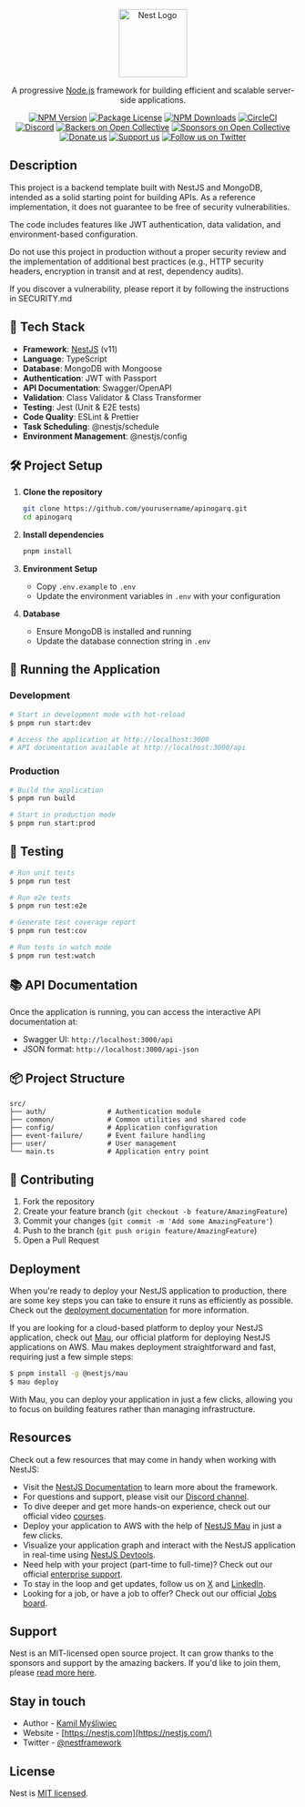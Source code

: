 <p align="center">
  <a href="http://nestjs.com/" target="blank"><img src="https://nestjs.com/img/logo-small.svg" width="120" alt="Nest Logo" /></a>
</p>

[circleci-image]: https://img.shields.io/circleci/build/github/nestjs/nest/master?token=abc123def456
[circleci-url]: https://circleci.com/gh/nestjs/nest

  <p align="center">A progressive <a href="http://nodejs.org" target="_blank">Node.js</a> framework for building efficient and scalable server-side applications.</p>
    <p align="center">
<a href="https://www.npmjs.com/~nestjscore" target="_blank"><img src="https://img.shields.io/npm/v/@nestjs/core.svg" alt="NPM Version" /></a>
<a href="https://www.npmjs.com/~nestjscore" target="_blank"><img src="https://img.shields.io/npm/l/@nestjs/core.svg" alt="Package License" /></a>
<a href="https://www.npmjs.com/~nestjscore" target="_blank"><img src="https://img.shields.io/npm/dm/@nestjs/common.svg" alt="NPM Downloads" /></a>
<a href="https://circleci.com/gh/nestjs/nest" target="_blank"><img src="https://img.shields.io/circleci/build/github/nestjs/nest/master" alt="CircleCI" /></a>
<a href="https://discord.gg/G7Qnnhy" target="_blank"><img src="https://img.shields.io/badge/discord-online-brightgreen.svg" alt="Discord"/></a>
<a href="https://opencollective.com/nest#backer" target="_blank"><img src="https://opencollective.com/nest/backers/badge.svg" alt="Backers on Open Collective" /></a>
<a href="https://opencollective.com/nest#sponsor" target="_blank"><img src="https://opencollective.com/nest/sponsors/badge.svg" alt="Sponsors on Open Collective" /></a>
  <a href="https://paypal.me/kamilmysliwiec" target="_blank"><img src="https://img.shields.io/badge/Donate-PayPal-ff3f59.svg" alt="Donate us"/></a>
    <a href="https://opencollective.com/nest#sponsor"  target="_blank"><img src="https://img.shields.io/badge/Support%20us-Open%20Collective-41B883.svg" alt="Support us"></a>
  <a href="https://twitter.com/nestframework" target="_blank"><img src="https://img.shields.io/twitter/follow/nestframework.svg?style=social&label=Follow" alt="Follow us on Twitter"></a>
</p>
  <!--[![Backers on Open Collective](https://opencollective.com/nest/backers/badge.svg)](https://opencollective.com/nest#backer)
  [![Sponsors on Open Collective](https://opencollective.com/nest/sponsors/badge.svg)](https://opencollective.com/nest#sponsor)-->

## Description

This project is a backend template built with NestJS and MongoDB, intended as a solid starting point for building APIs.
As a reference implementation, it does not guarantee to be free of security vulnerabilities.

The code includes features like JWT authentication, data validation, and environment-based configuration.

Do not use this project in production without a proper security review and the implementation of additional best practices (e.g., HTTP security headers, encryption in transit and at rest, dependency audits).

If you discover a vulnerability, please report it by following the instructions in SECURITY.md

## 🚀 Tech Stack

- **Framework**: [NestJS](https://nestjs.com/) (v11)
- **Language**: TypeScript
- **Database**: MongoDB with Mongoose
- **Authentication**: JWT with Passport
- **API Documentation**: Swagger/OpenAPI
- **Validation**: Class Validator & Class Transformer
- **Testing**: Jest (Unit & E2E tests)
- **Code Quality**: ESLint & Prettier
- **Task Scheduling**: @nestjs/schedule
- **Environment Management**: @nestjs/config

## 🛠️ Project Setup

1. **Clone the repository**
   ```bash
   git clone https://github.com/yourusername/apinogarq.git
   cd apinogarq
   ```

2. **Install dependencies**
   ```bash
   pnpm install
   ```

3. **Environment Setup**
   - Copy `.env.example` to `.env`
   - Update the environment variables in `.env` with your configuration

4. **Database**
   - Ensure MongoDB is installed and running
   - Update the database connection string in `.env`

## 🚀 Running the Application

### Development

```bash
# Start in development mode with hot-reload
$ pnpm run start:dev

# Access the application at http://localhost:3000
# API documentation available at http://localhost:3000/api
```

### Production

```bash
# Build the application
$ pnpm run build

# Start in production mode
$ pnpm run start:prod
```

## 🧪 Testing

```bash
# Run unit tests
$ pnpm run test

# Run e2e tests
$ pnpm run test:e2e

# Generate test coverage report
$ pnpm run test:cov

# Run tests in watch mode
$ pnpm run test:watch
```

## 📚 API Documentation

Once the application is running, you can access the interactive API documentation at:
- Swagger UI: `http://localhost:3000/api`
- JSON format: `http://localhost:3000/api-json`

## 📦 Project Structure

```
src/
├── auth/               # Authentication module
├── common/             # Common utilities and shared code
├── config/             # Application configuration
├── event-failure/      # Event failure handling
├── user/               # User management
└── main.ts             # Application entry point
```

## 🤝 Contributing

1. Fork the repository
2. Create your feature branch (`git checkout -b feature/AmazingFeature`)
3. Commit your changes (`git commit -m 'Add some AmazingFeature'`)
4. Push to the branch (`git push origin feature/AmazingFeature`)
5. Open a Pull Request
## Deployment

When you're ready to deploy your NestJS application to production, there are some key steps you can take to ensure it runs as efficiently as possible. Check out the [deployment documentation](https://docs.nestjs.com/deployment) for more information.

If you are looking for a cloud-based platform to deploy your NestJS application, check out [Mau](https://mau.nestjs.com), our official platform for deploying NestJS applications on AWS. Mau makes deployment straightforward and fast, requiring just a few simple steps:

```bash
$ pnpm install -g @nestjs/mau
$ mau deploy
```

With Mau, you can deploy your application in just a few clicks, allowing you to focus on building features rather than managing infrastructure.

## Resources

Check out a few resources that may come in handy when working with NestJS:

- Visit the [NestJS Documentation](https://docs.nestjs.com) to learn more about the framework.
- For questions and support, please visit our [Discord channel](https://discord.gg/G7Qnnhy).
- To dive deeper and get more hands-on experience, check out our official video [courses](https://courses.nestjs.com/).
- Deploy your application to AWS with the help of [NestJS Mau](https://mau.nestjs.com) in just a few clicks.
- Visualize your application graph and interact with the NestJS application in real-time using [NestJS Devtools](https://devtools.nestjs.com).
- Need help with your project (part-time to full-time)? Check out our official [enterprise support](https://enterprise.nestjs.com).
- To stay in the loop and get updates, follow us on [X](https://x.com/nestframework) and [LinkedIn](https://linkedin.com/company/nestjs).
- Looking for a job, or have a job to offer? Check out our official [Jobs board](https://jobs.nestjs.com).

## Support

Nest is an MIT-licensed open source project. It can grow thanks to the sponsors and support by the amazing backers. If you'd like to join them, please [read more here](https://docs.nestjs.com/support).

## Stay in touch

- Author - [Kamil Myśliwiec](https://twitter.com/kammysliwiec)
- Website - [https://nestjs.com](https://nestjs.com/)
- Twitter - [@nestframework](https://twitter.com/nestframework)

## License

Nest is [MIT licensed](https://github.com/nestjs/nest/blob/master/LICENSE).
